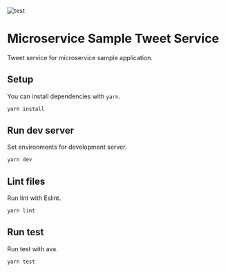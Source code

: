 ![test](https://github.com/reireias/microservice-sample-tweet/workflows/test/badge.svg)
# Microservice Sample Tweet Service
Tweet service for microservice sample application.

## Setup
You can install dependencies with `yarn`.

```sh
yarn install
```

## Run dev server
Set environments for development server.

```sh
yarn dev
```

## Lint files
Run lint with Eslint.

```sh
yarn lint
```

## Run test
Run test with ava.

```sh
yarn test
```
